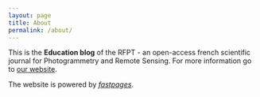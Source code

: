```yaml
---
layout: page
title: About
permalink: /about/
---
```


This is the **Education blog** of the RFPT - an open-access french scientific journal for Photogrammetry and Remote Sensing. 
For more information go to [our website](https://rfpt.sfpt.fr).



The website is powered by *[fastpages](https://github.com/fastai/fastpages)*.

